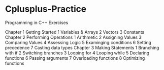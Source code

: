 # Cplusplus-Practice
Programming in C++ Exercises 

Chapter 1 Getting Started
  1 Variables & Arrays
  2 Vectors
  3 Constants
Chapter 2 Performing Operations 
  1 Arithmetic
  2 Assigning Values
  3 Comparing Values
  4 Assessing Logic
  5 Examinging conditions
  6 Setting precedence
  7 Casting data types
Chapter 3 Making Statements
  1 Branching with if
  2 Switching branches
  3 Looping for
  4 Looping while
  5 Declaring functions
  6 Passing arguments
  7 Overloading functions
  8 Optimizing functions
